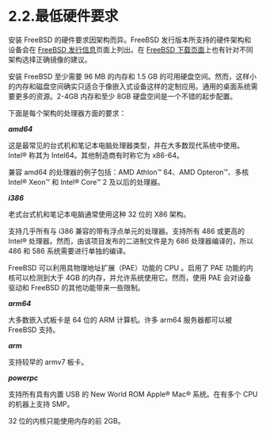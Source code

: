 # 2.2.最低硬件要求

安装 FreeBSD 的硬件要求因架构而异。FreeBSD 发行版本所支持的硬件架构和设备会在 [FreeBSD 发行信息](https://www.freebsd.org/releases/)页面上列出。在 [FreeBSD 下载页面](https://www.freebsd.org/where/)上也有针对不同架构选择正确镜像的建议。

安装 FreeBSD 至少需要 96 MB 的内存和 1.5 GB 的可用硬盘空间。然而，这样小的内存和磁盘空间确实只适合于像嵌入式设备这样的定制应用。通用的桌面系统需要更多的资源。2-4GB 内存和至少 8GB 硬盘空间是一个不错的起步配置。

下面是每个架构的处理器方面的要求：

***amd64***

这是最常见的台式机和笔记本电脑处理器类型，并在大多数现代系统中使用。Intel® 称其为 Intel64。其他制造商有时称它为 x86-64。

兼容 amd64 的处理器的例子包括：AMD Athlon™ 64、AMD Opteron™、多核 Intel® Xeon™ 和 Intel® Core™ 2 及以后的处理器。

***i386***

老式台式机和笔记本电脑通常使用这种 32 位的 X86 架构。

支持几乎所有与 i386 兼容的带有浮点单元的处理器。支持所有 486 或更高的 Intel® 处理器。然而，由该项目发布的二进制文件是为 686 处理器编译的，所以 486 和 586 系统需要进行单独的编译。

FreeBSD 可以利用具物理地址扩展（PAE）功能的 CPU 。启用了 PAE 功能的内核可以检测到大于 4GB 的内存，并允许系统使用它。然而，使用 PAE 会对设备驱动和 FreeBSD 的其他功能带来一些限制。

***arm64***

大多数嵌入式板卡是 64 位的 ARM 计算机。许多 arm64 服务器都可以被 FreeBSD 支持。

***arm***

支持较早的 armv7 板卡。

***powerpc***

支持所有具有内置 USB 的 New World ROM Apple® Mac® 系统。在有多个 CPU 的机器上支持 SMP。

32 位的内核只能使用内存的前 2GB。
